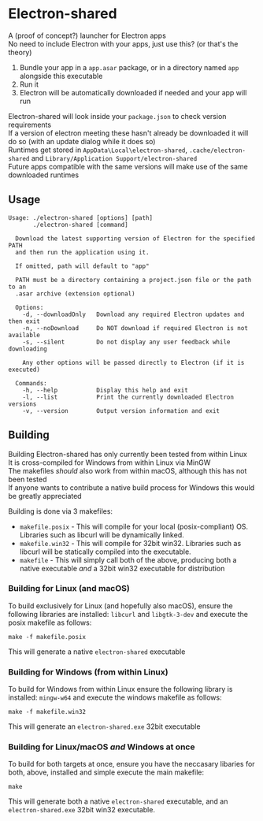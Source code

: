 # Electron-shared

A (proof of concept?) launcher for Electron apps  
No need to include Electron with your apps, just use this? (or that's the theory)

1) Bundle your app in a `app.asar` package, or in a directory named `app` alongside this executable
2) Run it
3) Electron will be automatically downloaded if needed and your app will run

Electron-shared will look inside your `package.json` to check version requirements  
If a version of electron meeting these hasn't already be downloaded it will do so (with an update dialog while it does so)  
Runtimes get stored in `AppData\Local\electron-shared`, `.cache/electron-shared` and `Library/Application Support/electron-shared`  
Future apps compatible with the same versions will make use of the same downloaded runtimes

## Usage

```
Usage: ./electron-shared [options] [path]
       ./electron-shared [command]

  Download the latest supporting version of Electron for the specified PATH
  and then run the application using it.

  If omitted, path will default to "app"

  PATH must be a directory containing a project.json file or the path to an
  .asar archive (extension optional)

  Options:
    -d, --downloadOnly   Download any required Electron updates and then exit
    -n, --noDownload     Do NOT download if required Electron is not available
    -s, --silent         Do not display any user feedback while downloading

    Any other options will be passed directly to Electron (if it is executed)

  Commands:
    -h, --help           Display this help and exit
    -l, --list           Print the currently downloaded Electron versions
    -v, --version        Output version information and exit
```

## Building

Building Electron-shared has only currently been tested from within Linux  
It is cross-compiled for Windows from within Linux via MinGW  
The makefiles *should* also work from within macOS, although this has not been tested  
If anyone wants to contribute a native build process for Windows this would be greatly appreciated

Building is done via 3 makefiles:
* `makefile.posix` - This will compile for your local (posix-compliant) OS. Libraries such as libcurl will be dynamically linked.
* `makefile.win32` - This will compile for 32bit win32. Libraries such as libcurl will be statically compiled into the executable.
* `makefile` - This will simply call both of the above, producing both a native executable *and* a 32bit win32 executable for distribution

### Building for Linux (and macOS)

To build exclusively for Linux (and hopefully also macOS), ensure the following libraries are installed: `libcurl` and `libgtk-3-dev` and execute the posix makefile as follows:

```
make -f makefile.posix
```

This will generate a native `electron-shared` executable

### Building for Windows (from within Linux)

To build for Windows from within Linux ensure the following library is installed: `mingw-w64` and execute the windows makefile as follows:

```
make -f makefile.win32
```

This will generate an `electron-shared.exe` 32bit executable

### Building for Linux/macOS *and* Windows at once

To build for both targets at once, ensure you have the neccasary libaries for both, above, installed and simple execute the main makefile:

```
make
```

This will generate both a native `electron-shared` executable, and an `electron-shared.exe` 32bit win32 executable.
